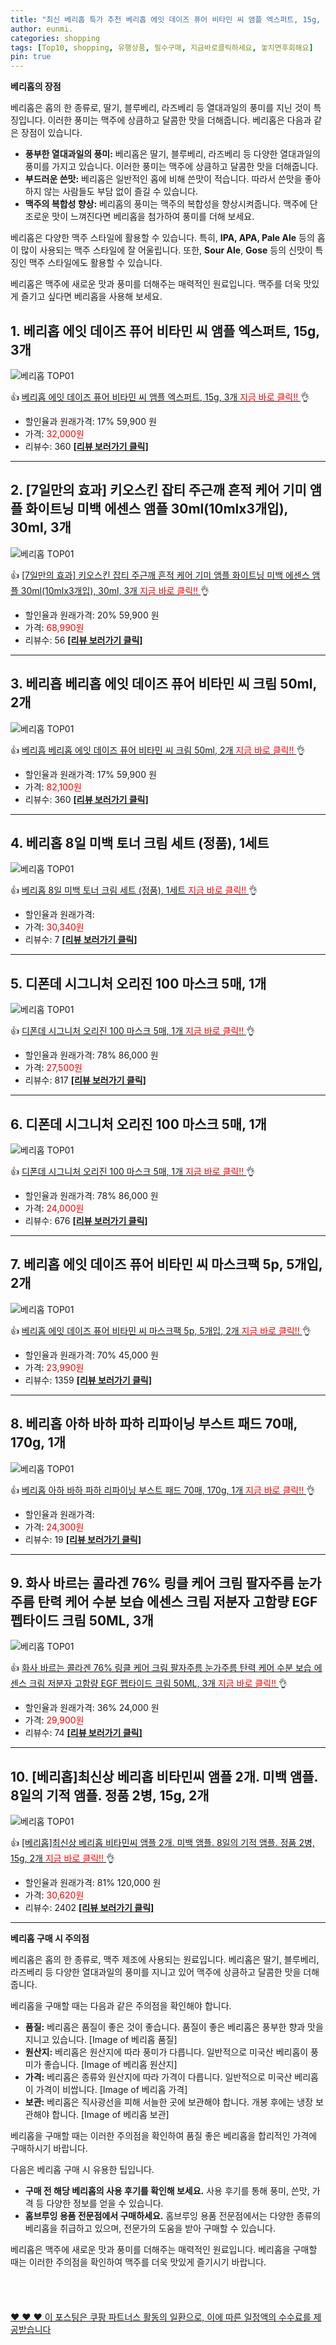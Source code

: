 ```yaml
---
title: "최신 베리홉 특가 추천 베리홉 에잇 데이즈 퓨어 비타민 씨 앰플 엑스퍼트, 15g, 3개 비교 장점"
author: eunmi.
categories: shopping
tags: [Top10, shopping, 유행상품, 필수구매, 지금바로클릭하세요, 놓치면후회해요]
pin: true
---
```

**베리홉의 장점**

베리홉은 홉의 한 종류로, 딸기, 블루베리, 라즈베리 등 열대과일의 풍미를 지닌 것이 특징입니다. 이러한 풍미는 맥주에 상큼하고 달콤한 맛을 더해줍니다. 베리홉은 다음과 같은 장점이 있습니다.

* **풍부한 열대과일의 풍미:** 베리홉은 딸기, 블루베리, 라즈베리 등 다양한 열대과일의 풍미를 가지고 있습니다. 이러한 풍미는 맥주에 상큼하고 달콤한 맛을 더해줍니다.
* **부드러운 쓴맛:** 베리홉은 일반적인 홉에 비해 쓴맛이 적습니다. 따라서 쓴맛을 좋아하지 않는 사람들도 부담 없이 즐길 수 있습니다.
* **맥주의 복합성 향상:** 베리홉의 풍미는 맥주의 복합성을 향상시켜줍니다. 맥주에 단조로운 맛이 느껴진다면 베리홉을 첨가하여 풍미를 더해 보세요.

베리홉은 다양한 맥주 스타일에 활용할 수 있습니다. 특히, **IPA, APA, Pale Ale** 등의 홉이 많이 사용되는 맥주 스타일에 잘 어울립니다. 또한, **Sour Ale**, **Gose** 등의 신맛이 특징인 맥주 스타일에도 활용할 수 있습니다.

베리홉은 맥주에 새로운 맛과 풍미를 더해주는 매력적인 원료입니다. 맥주를 더욱 맛있게 즐기고 싶다면 베리홉을 사용해 보세요.

   

## 1. 베리홉 에잇 데이즈 퓨어 비타민 씨 앰플 엑스퍼트, 15g, 3개

![베리홉 TOP01](https://thumbnail6.coupangcdn.com/thumbnails/remote/230x230ex/image/vendor_inventory/d9a0/37deaf34cf379d86d7d62bb8c1ffc65bc98bb58c55c761a1601a0e37a123.png)


👍 [베리홉 에잇 데이즈 퓨어 비타민 씨 앰플 엑스퍼트, 15g, 3개 <font color=red> 지금 바로 클릭!! </font> ](https://link.coupang.com/re/AFFSDP?lptag=AF3617701&subid=GithubCoopas&pageKey=6613172051&traceid=V0-153&itemId=18331330457&vendorItemId=86003773358) 👌 


- 할인율과 원래가격: 17%  59,900   원
- 가격: <span style='color:red'>32,000원</span>
- 리뷰수: 360  [**[리뷰 보러가기 클릭]**](https://link.coupang.com/re/AFFSDP?lptag=AF3617701&subid=GithubCoopas&pageKey=6613172051&traceid=V0-153&itemId=18331330457&vendorItemId=86003773358)

---


   

## 2. [7일만의 효과] 키오스킨 잡티 주근깨 흔적 케어 기미 앰플 화이트닝 미백 에센스 앰플 30ml(10mlx3개입), 30ml, 3개

![베리홉 TOP01](https://thumbnail10.coupangcdn.com/thumbnails/remote/230x230ex/image/vendor_inventory/fcf8/95a31bb7404942603d7c01dc67d27ebb7c7e375fe253c75224945ab7b3c5.jpg)


👍 [[7일만의 효과] 키오스킨 잡티 주근깨 흔적 케어 기미 앰플 화이트닝 미백 에센스 앰플 30ml(10mlx3개입), 30ml, 3개 <font color=red> 지금 바로 클릭!! </font> ](https://link.coupang.com/re/AFFSDP?lptag=AF3617701&subid=GithubCoopas&pageKey=7312944930&traceid=V0-153&itemId=19503682718&vendorItemId=79718877292) 👌 


- 할인율과 원래가격: 20%  59,900   원
- 가격: <span style='color:red'>68,990원</span>
- 리뷰수: 56  [**[리뷰 보러가기 클릭]**](https://link.coupang.com/re/AFFSDP?lptag=AF3617701&subid=GithubCoopas&pageKey=7312944930&traceid=V0-153&itemId=19503682718&vendorItemId=79718877292)

---


   

## 3. 베리흡 베리홉 에잇 데이즈 퓨어 비타민 씨 크림 50ml, 2개

![베리홉 TOP01](https://thumbnail9.coupangcdn.com/thumbnails/remote/230x230ex/image/vendor_inventory/779f/b9e8612ad364a45cb0cf13d5b5e30d75b6b6be3e8a0121c232aae923ca3e.png)


👍 [베리흡 베리홉 에잇 데이즈 퓨어 비타민 씨 크림 50ml, 2개 <font color=red> 지금 바로 클릭!! </font> ](https://link.coupang.com/re/AFFSDP?lptag=AF3617701&subid=GithubCoopas&pageKey=6884781095&traceid=V0-153&itemId=16510303079&vendorItemId=70866136488) 👌 


- 할인율과 원래가격: 17%  59,900   원
- 가격: <span style='color:red'>82,100원</span>
- 리뷰수: 360  [**[리뷰 보러가기 클릭]**](https://link.coupang.com/re/AFFSDP?lptag=AF3617701&subid=GithubCoopas&pageKey=6884781095&traceid=V0-153&itemId=16510303079&vendorItemId=70866136488)

---


   

## 4. 베리홉 8일 미백 토너 크림 세트 (정품), 1세트

![베리홉 TOP01](https://thumbnail10.coupangcdn.com/thumbnails/remote/230x230ex/image/vendor_inventory/f39e/f834a4086cce7711c50b4436bec7da1365554f11f66865ca3b4eb28bdbad.jpg)


👍 [베리홉 8일 미백 토너 크림 세트 (정품), 1세트 <font color=red> 지금 바로 클릭!! </font> ](https://link.coupang.com/re/AFFSDP?lptag=AF3617701&subid=GithubCoopas&pageKey=6653207266&traceid=V0-153&itemId=15252450109&vendorItemId=86696657384) 👌 


- 할인율과 원래가격: 
- 가격: <span style='color:red'>30,340원</span>
- 리뷰수: 7  [**[리뷰 보러가기 클릭]**](https://link.coupang.com/re/AFFSDP?lptag=AF3617701&subid=GithubCoopas&pageKey=6653207266&traceid=V0-153&itemId=15252450109&vendorItemId=86696657384)

---


   

## 5. 디폰데 시그니처 오리진 100 마스크 5매, 1개

![베리홉 TOP01](https://thumbnail10.coupangcdn.com/thumbnails/remote/230x230ex/image/vendor_inventory/9cc4/ba62073c5e092a7b21d5d97ae68db4a6e03bf650171f3d33836b5cd0a2f7.jpg)


👍 [디폰데 시그니처 오리진 100 마스크 5매, 1개 <font color=red> 지금 바로 클릭!! </font> ](https://link.coupang.com/re/AFFSDP?lptag=AF3617701&subid=GithubCoopas&pageKey=7687004934&traceid=V0-153&itemId=20545966273&vendorItemId=87622384318) 👌 


- 할인율과 원래가격: 78%  86,000   원
- 가격: <span style='color:red'>27,500원</span>
- 리뷰수: 817  [**[리뷰 보러가기 클릭]**](https://link.coupang.com/re/AFFSDP?lptag=AF3617701&subid=GithubCoopas&pageKey=7687004934&traceid=V0-153&itemId=20545966273&vendorItemId=87622384318)

---


   

## 6. 디폰데 시그니처 오리진 100 마스크 5매, 1개

![베리홉 TOP01](https://thumbnail10.coupangcdn.com/thumbnails/remote/230x230ex/image/vendor_inventory/9cc4/ba62073c5e092a7b21d5d97ae68db4a6e03bf650171f3d33836b5cd0a2f7.jpg)


👍 [디폰데 시그니처 오리진 100 마스크 5매, 1개 <font color=red> 지금 바로 클릭!! </font> ](https://link.coupang.com/re/AFFSDP?lptag=AF3617701&subid=GithubCoopas&pageKey=7687024678&traceid=V0-153&itemId=20546052851&vendorItemId=87622468749) 👌 


- 할인율과 원래가격: 78%  86,000   원
- 가격: <span style='color:red'>24,000원</span>
- 리뷰수: 676  [**[리뷰 보러가기 클릭]**](https://link.coupang.com/re/AFFSDP?lptag=AF3617701&subid=GithubCoopas&pageKey=7687024678&traceid=V0-153&itemId=20546052851&vendorItemId=87622468749)

---


   

## 7. 베리홉 에잇 데이즈 퓨어 비타민 씨 마스크팩 5p, 5개입, 2개

![베리홉 TOP01](https://thumbnail9.coupangcdn.com/thumbnails/remote/230x230ex/image/vendor_inventory/c24d/39d312a115cb933f5999e02aa38da02fa6d1e720fea5c1b73008d378e247.jpg)


👍 [베리홉 에잇 데이즈 퓨어 비타민 씨 마스크팩 5p, 5개입, 2개 <font color=red> 지금 바로 클릭!! </font> ](https://link.coupang.com/re/AFFSDP?lptag=AF3617701&subid=GithubCoopas&pageKey=5429410279&traceid=V0-153&itemId=17056992626&vendorItemId=86829035030) 👌 


- 할인율과 원래가격: 70%  45,000   원
- 가격: <span style='color:red'>23,990원</span>
- 리뷰수: 1359  [**[리뷰 보러가기 클릭]**](https://link.coupang.com/re/AFFSDP?lptag=AF3617701&subid=GithubCoopas&pageKey=5429410279&traceid=V0-153&itemId=17056992626&vendorItemId=86829035030)

---


   

## 8. 베리홉 아하 바하 파하 리파이닝 부스트 패드 70매, 170g, 1개

![베리홉 TOP01](https://thumbnail10.coupangcdn.com/thumbnails/remote/230x230ex/image/vendor_inventory/7a96/40d96d45fb2a7392f5c48df4a7fd1644fe780a36cff24b7771f61b2c4406.jpg)


👍 [베리홉 아하 바하 파하 리파이닝 부스트 패드 70매, 170g, 1개 <font color=red> 지금 바로 클릭!! </font> ](https://link.coupang.com/re/AFFSDP?lptag=AF3617701&subid=GithubCoopas&pageKey=6045925253&traceid=V0-153&itemId=16125519581&vendorItemId=83322195059) 👌 


- 할인율과 원래가격: 
- 가격: <span style='color:red'>24,300원</span>
- 리뷰수: 19  [**[리뷰 보러가기 클릭]**](https://link.coupang.com/re/AFFSDP?lptag=AF3617701&subid=GithubCoopas&pageKey=6045925253&traceid=V0-153&itemId=16125519581&vendorItemId=83322195059)

---


   

## 9. 화사 바르는 콜라겐 76% 링클 케어 크림 팔자주름 눈가주름 탄력 케어 수분 보습 에센스 크림 저분자 고함량 EGF 펩타이드 크림 50ML, 3개

![베리홉 TOP01](https://thumbnail10.coupangcdn.com/thumbnails/remote/230x230ex/image/vendor_inventory/899b/a71e9745c1ff90a00daa5d4983278e5e38aa639ca554ef973b915d2d29e4.jpg)


👍 [화사 바르는 콜라겐 76% 링클 케어 크림 팔자주름 눈가주름 탄력 케어 수분 보습 에센스 크림 저분자 고함량 EGF 펩타이드 크림 50ML, 3개 <font color=red> 지금 바로 클릭!! </font> ](https://link.coupang.com/re/AFFSDP?lptag=AF3617701&subid=GithubCoopas&pageKey=7368560771&traceid=V0-153&itemId=19002003128&vendorItemId=84377411924) 👌 


- 할인율과 원래가격: 36%  24,000   원
- 가격: <span style='color:red'>29,900원</span>
- 리뷰수: 74  [**[리뷰 보러가기 클릭]**](https://link.coupang.com/re/AFFSDP?lptag=AF3617701&subid=GithubCoopas&pageKey=7368560771&traceid=V0-153&itemId=19002003128&vendorItemId=84377411924)

---


   

## 10. [베리홉]최신상 베리홉 비타민씨 앰플 2개. 미백 앰플. 8일의 기적 앰플. 정품 2병, 15g, 2개

![베리홉 TOP01](https://thumbnail9.coupangcdn.com/thumbnails/remote/230x230ex/image/vendor_inventory/0152/606d0b870162d7eda0ddd51d032e6f6adc2bd1bb455ec7a6d426c1c8190e.jpg)


👍 [[베리홉]최신상 베리홉 비타민씨 앰플 2개. 미백 앰플. 8일의 기적 앰플. 정품 2병, 15g, 2개 <font color=red> 지금 바로 클릭!! </font> ](https://link.coupang.com/re/AFFSDP?lptag=AF3617701&subid=GithubCoopas&pageKey=6613172051&traceid=V0-153&itemId=18421697464&vendorItemId=86951351316) 👌 


- 할인율과 원래가격: 81%  120,000   원
- 가격: <span style='color:red'>30,620원</span>
- 리뷰수: 2402  [**[리뷰 보러가기 클릭]**](https://link.coupang.com/re/AFFSDP?lptag=AF3617701&subid=GithubCoopas&pageKey=6613172051&traceid=V0-153&itemId=18421697464&vendorItemId=86951351316)

---
**베리홉 구매 시 주의점**

베리홉은 홉의 한 종류로, 맥주 제조에 사용되는 원료입니다. 베리홉은 딸기, 블루베리, 라즈베리 등 다양한 열대과일의 풍미를 지니고 있어 맥주에 상큼하고 달콤한 맛을 더해줍니다.

베리홉을 구매할 때는 다음과 같은 주의점을 확인해야 합니다.

* **품질:** 베리홉은 품질이 좋은 것이 좋습니다. 품질이 좋은 베리홉은 풍부한 향과 맛을 지니고 있습니다.
[Image of 베리홉 품질]
* **원산지:** 베리홉은 원산지에 따라 풍미가 다릅니다. 일반적으로 미국산 베리홉이 풍미가 좋습니다.
[Image of 베리홉 원산지]
* **가격:** 베리홉은 종류와 원산지에 따라 가격이 다릅니다. 일반적으로 미국산 베리홉이 가격이 비쌉니다.
[Image of 베리홉 가격]
* **보관:** 베리홉은 직사광선을 피해 서늘한 곳에 보관해야 합니다. 개봉 후에는 냉장 보관해야 합니다.
[Image of 베리홉 보관]

베리홉을 구매할 때는 이러한 주의점을 확인하여 품질 좋은 베리홉을 합리적인 가격에 구매하시기 바랍니다.

다음은 베리홉 구매 시 유용한 팁입니다.

* **구매 전 해당 베리홉의 사용 후기를 확인해 보세요.** 사용 후기를 통해 풍미, 쓴맛, 가격 등 다양한 정보를 얻을 수 있습니다.
* **홈브루잉 용품 전문점에서 구매하세요.** 홈브루잉 용품 전문점에서는 다양한 종류의 베리홉을 취급하고 있으며, 전문가의 도움을 받아 구매할 수 있습니다.

베리홉은 맥주에 새로운 맛과 풍미를 더해주는 매력적인 원료입니다. 베리홉을 구매할 때는 이러한 주의점을 확인하여 맥주를 더욱 맛있게 즐기시기 바랍니다.<br><br><br><br><br> [ ❤ ❤ ❤ 이 포스팅은 쿠팡 파트너스 활동의 일환으로, 이에 따른 일정액의 수수료를 제공받습니다](https://link.coupang.com/a/bcEFyh)